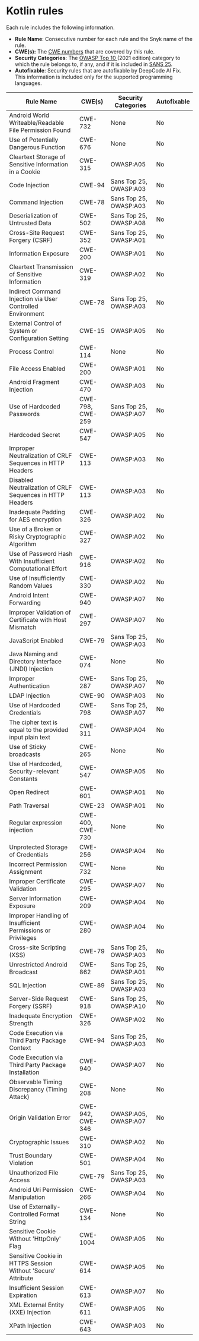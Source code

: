 # Kotlin rules

Each rule includes the following information.

* **Rule Name**: Consecutive number for each rule and the Snyk name of the rule.
* **CWE(s):** The [CWE numbers](https://cwe.mitre.org/) that are covered by this rule.
* **Security Categories**: The [OWASP Top 10 ](https://owasp.org/Top10/)(2021 edition) category to which the rule belongs to, if any, and if it is included in [SANS 25](https://www.sans.org/top25-software-errors/).
* **Autofixable**: Security rules that are autofixable by DeepCode AI Fix. This information is included only for the supported programming languages.

| Rule Name                                                    | CWE(s)           | Security Categories    | Autofixable |
| ------------------------------------------------------------ | ---------------- | ---------------------- | ----------- |
| Android World Writeable/Readable File Permission Found       | CWE-732          | None                   | No          |
| Use of Potentially Dangerous Function                        | CWE-676          | None                   | No          |
| Cleartext Storage of Sensitive Information in a Cookie       | CWE-315          | OWASP:A05              | No          |
| Code Injection                                               | CWE-94           | Sans Top 25, OWASP:A03 | No          |
| Command Injection                                            | CWE-78           | Sans Top 25, OWASP:A03 | No          |
| Deserialization of Untrusted Data                            | CWE-502          | Sans Top 25, OWASP:A08 | No          |
| Cross-Site Request Forgery (CSRF)                            | CWE-352          | Sans Top 25, OWASP:A01 | No          |
| Information Exposure                                         | CWE-200          | OWASP:A01              | No          |
| Cleartext Transmission of Sensitive Information              | CWE-319          | OWASP:A02              | No          |
| Indirect Command Injection via User Controlled Environment   | CWE-78           | Sans Top 25, OWASP:A03 | No          |
| External Control of System or Configuration Setting          | CWE-15           | OWASP:A05              | No          |
| Process Control                                              | CWE-114          | None                   | No          |
| File Access Enabled                                          | CWE-200          | OWASP:A01              | No          |
| Android Fragment Injection                                   | CWE-470          | OWASP:A03              | No          |
| Use of Hardcoded Passwords                                   | CWE-798, CWE-259 | Sans Top 25, OWASP:A07 | No          |
| Hardcoded Secret                                             | CWE-547          | OWASP:A05              | No          |
| Improper Neutralization of CRLF Sequences in HTTP Headers    | CWE-113          | OWASP:A03              | No          |
| Disabled Neutralization of CRLF Sequences in HTTP Headers    | CWE-113          | OWASP:A03              | No          |
| Inadequate Padding for AES encryption                        | CWE-326          | OWASP:A02              | No          |
| Use of a Broken or Risky Cryptographic Algorithm             | CWE-327          | OWASP:A02              | No          |
| Use of Password Hash With Insufficient Computational Effort  | CWE-916          | OWASP:A02              | No          |
| Use of Insufficiently Random Values                          | CWE-330          | OWASP:A02              | No          |
| Android Intent Forwarding                                    | CWE-940          | OWASP:A07              | No          |
| Improper Validation of Certificate with Host Mismatch        | CWE-297          | OWASP:A07              | No          |
| JavaScript Enabled                                           | CWE-79           | Sans Top 25, OWASP:A03 | No          |
| Java Naming and Directory Interface (JNDI) Injection         | CWE-074          | None                   | No          |
| Improper Authentication                                      | CWE-287          | Sans Top 25, OWASP:A07 | No          |
| LDAP Injection                                               | CWE-90           | OWASP:A03              | No          |
| Use of Hardcoded Credentials                                 | CWE-798          | Sans Top 25, OWASP:A07 | No          |
| The cipher text is equal to the provided input plain text    | CWE-311          | OWASP:A04              | No          |
| Use of Sticky broadcasts                                     | CWE-265          | None                   | No          |
| Use of Hardcoded, Security-relevant Constants                | CWE-547          | OWASP:A05              | No          |
| Open Redirect                                                | CWE-601          | OWASP:A01              | No          |
| Path Traversal                                               | CWE-23           | OWASP:A01              | No          |
| Regular expression injection                                 | CWE-400, CWE-730 | None                   | No          |
| Unprotected Storage of Credentials                           | CWE-256          | OWASP:A04              | No          |
| Incorrect Permission Assignment                              | CWE-732          | None                   | No          |
| Improper Certificate Validation                              | CWE-295          | OWASP:A07              | No          |
| Server Information Exposure                                  | CWE-209          | OWASP:A04              | No          |
| Improper Handling of Insufficient Permissions or Privileges  | CWE-280          | OWASP:A04              | No          |
| Cross-site Scripting (XSS)                                   | CWE-79           | Sans Top 25, OWASP:A03 | No          |
| Unrestricted Android Broadcast                               | CWE-862          | Sans Top 25, OWASP:A01 | No          |
| SQL Injection                                                | CWE-89           | Sans Top 25, OWASP:A03 | No          |
| Server-Side Request Forgery (SSRF)                           | CWE-918          | Sans Top 25, OWASP:A10 | No          |
| Inadequate Encryption Strength                               | CWE-326          | OWASP:A02              | No          |
| Code Execution via Third Party Package Context               | CWE-94           | Sans Top 25, OWASP:A03 | No          |
| Code Execution via Third Party Package Installation          | CWE-940          | OWASP:A07              | No          |
| Observable Timing Discrepancy (Timing Attack)                | CWE-208          | None                   | No          |
| Origin Validation Error                                      | CWE-942, CWE-346 | OWASP:A05, OWASP:A07   | No          |
| Cryptographic Issues                                         | CWE-310          | OWASP:A02              | No          |
| Trust Boundary Violation                                     | CWE-501          | OWASP:A04              | No          |
| Unauthorized File Access                                     | CWE-79           | Sans Top 25, OWASP:A03 | No          |
| Android Uri Permission Manipulation                          | CWE-266          | OWASP:A04              | No          |
| Use of Externally-Controlled Format String                   | CWE-134          | None                   | No          |
| Sensitive Cookie Without 'HttpOnly' Flag                     | CWE-1004         | OWASP:A05              | No          |
| Sensitive Cookie in HTTPS Session Without 'Secure' Attribute | CWE-614          | OWASP:A05              | No          |
| Insufficient Session Expiration                              | CWE-613          | OWASP:A07              | No          |
| XML External Entity (XXE) Injection                          | CWE-611          | OWASP:A05              | No          |
| XPath Injection                                              | CWE-643          | OWASP:A03              | No          |

